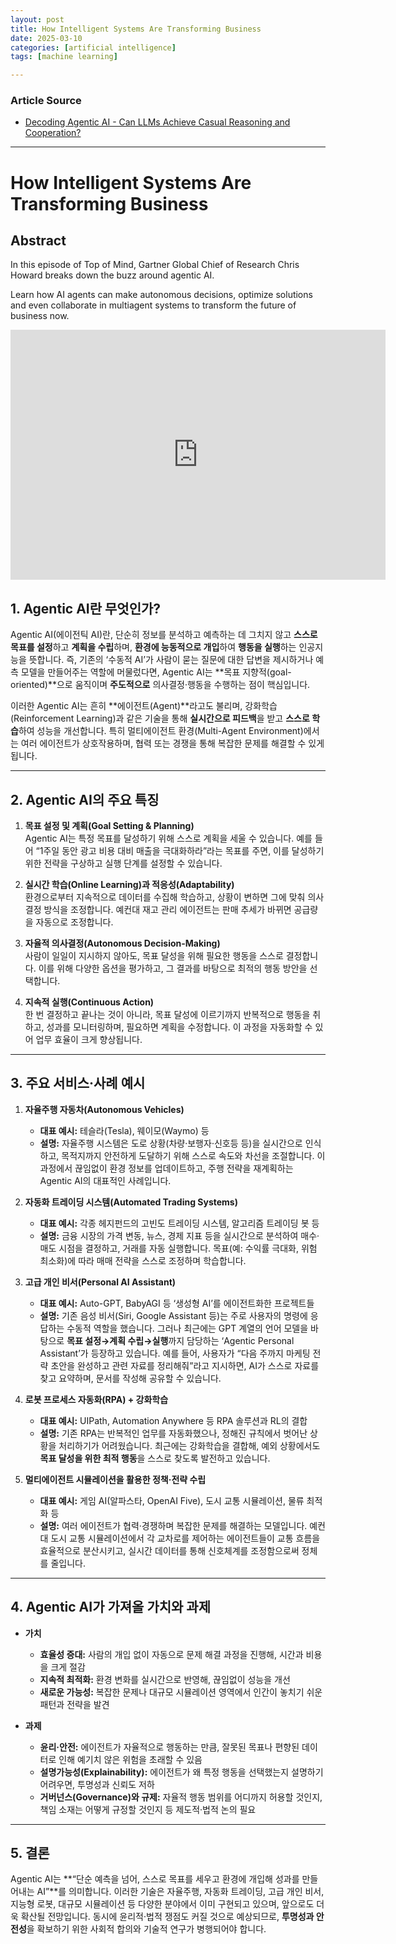 ```yaml
---
layout: post
title: How Intelligent Systems Are Transforming Business
date: 2025-03-10
categories: [artificial intelligence]
tags: [machine learning]

---
```


### Article Source


* [Decoding Agentic AI - Can LLMs Achieve Casual Reasoning and Cooperation?](https://www.youtube.com/watch?v=K4VleMFuaOs)

---


# How Intelligent Systems Are Transforming Business


## Abstract

In this episode of Top of Mind, Gartner Global Chief of Research Chris Howard breaks down the buzz around agentic AI.

Learn how AI agents can make autonomous decisions, optimize solutions and even collaborate in multiagent systems to transform the future of business now.


<iframe width="600" height="400" src="https://www.youtube.com/embed/K4VleMFuaOs?si=lUuuruDNXHYf5aqS" title="YouTube video player" frameborder="0" allow="accelerometer; autoplay; clipboard-write; encrypted-media; gyroscope; picture-in-picture; web-share" referrerpolicy="strict-origin-when-cross-origin" allowfullscreen></iframe>

## 1. Agentic AI란 무엇인가?
Agentic AI(에이전틱 AI)란, 단순히 정보를 분석하고 예측하는 데 그치지 않고 **스스로 목표를 설정**하고 **계획을 수립**하며, **환경에 능동적으로 개입**하여 **행동을 실행**하는 인공지능을 뜻합니다. 즉, 기존의 ‘수동적 AI’가 사람이 묻는 질문에 대한 답변을 제시하거나 예측 모델을 만들어주는 역할에 머물렀다면, Agentic AI는 **목표 지향적(goal-oriented)**으로 움직이며 **주도적으로** 의사결정·행동을 수행하는 점이 핵심입니다.

이러한 Agentic AI는 흔히 **에이전트(Agent)**라고도 불리며, 강화학습(Reinforcement Learning)과 같은 기술을 통해 **실시간으로 피드백**을 받고 **스스로 학습**하여 성능을 개선합니다. 특히 멀티에이전트 환경(Multi-Agent Environment)에서는 여러 에이전트가 상호작용하며, 협력 또는 경쟁을 통해 복잡한 문제를 해결할 수 있게 됩니다.

---

## 2. Agentic AI의 주요 특징

1. **목표 설정 및 계획(Goal Setting & Planning)**  
   Agentic AI는 특정 목표를 달성하기 위해 스스로 계획을 세울 수 있습니다. 예를 들어 “1주일 동안 광고 비용 대비 매출을 극대화하라”라는 목표를 주면, 이를 달성하기 위한 전략을 구상하고 실행 단계를 설정할 수 있습니다.

2. **실시간 학습(Online Learning)과 적응성(Adaptability)**  
   환경으로부터 지속적으로 데이터를 수집해 학습하고, 상황이 변하면 그에 맞춰 의사결정 방식을 조정합니다. 예컨대 재고 관리 에이전트는 판매 추세가 바뀌면 공급량을 자동으로 조정합니다.

3. **자율적 의사결정(Autonomous Decision-Making)**  
   사람이 일일이 지시하지 않아도, 목표 달성을 위해 필요한 행동을 스스로 결정합니다. 이를 위해 다양한 옵션을 평가하고, 그 결과를 바탕으로 최적의 행동 방안을 선택합니다.

4. **지속적 실행(Continuous Action)**  
   한 번 결정하고 끝나는 것이 아니라, 목표 달성에 이르기까지 반복적으로 행동을 취하고, 성과를 모니터링하며, 필요하면 계획을 수정합니다. 이 과정을 자동화할 수 있어 업무 효율이 크게 향상됩니다.

---

## 3. 주요 서비스·사례 예시

1. **자율주행 자동차(Autonomous Vehicles)**  
   - **대표 예시:** 테슬라(Tesla), 웨이모(Waymo) 등  
   - **설명:** 자율주행 시스템은 도로 상황(차량·보행자·신호등 등)을 실시간으로 인식하고, 목적지까지 안전하게 도달하기 위해 스스로 속도와 차선을 조절합니다. 이 과정에서 끊임없이 환경 정보를 업데이트하고, 주행 전략을 재계획하는 Agentic AI의 대표적인 사례입니다.

2. **자동화 트레이딩 시스템(Automated Trading Systems)**  
   - **대표 예시:** 각종 헤지펀드의 고빈도 트레이딩 시스템, 알고리즘 트레이딩 봇 등  
   - **설명:** 금융 시장의 가격 변동, 뉴스, 경제 지표 등을 실시간으로 분석하여 매수·매도 시점을 결정하고, 거래를 자동 실행합니다. 목표(예: 수익률 극대화, 위험 최소화)에 따라 매매 전략을 스스로 조정하며 학습합니다.

3. **고급 개인 비서(Personal AI Assistant)**  
   - **대표 예시:** Auto-GPT, BabyAGI 등 ‘생성형 AI’를 에이전트화한 프로젝트들  
   - **설명:** 기존 음성 비서(Siri, Google Assistant 등)는 주로 사용자의 명령에 응답하는 수동적 역할을 했습니다. 그러나 최근에는 GPT 계열의 언어 모델을 바탕으로 **목표 설정→계획 수립→실행**까지 담당하는 ‘Agentic Personal Assistant’가 등장하고 있습니다. 예를 들어, 사용자가 “다음 주까지 마케팅 전략 초안을 완성하고 관련 자료를 정리해줘”라고 지시하면, AI가 스스로 자료를 찾고 요약하며, 문서를 작성해 공유할 수 있습니다.

4. **로봇 프로세스 자동화(RPA) + 강화학습**  
   - **대표 예시:** UIPath, Automation Anywhere 등 RPA 솔루션과 RL의 결합  
   - **설명:** 기존 RPA는 반복적인 업무를 자동화했으나, 정해진 규칙에서 벗어난 상황을 처리하기가 어려웠습니다. 최근에는 강화학습을 결합해, 예외 상황에서도 **목표 달성을 위한 최적 행동**을 스스로 찾도록 발전하고 있습니다.

5. **멀티에이전트 시뮬레이션을 활용한 정책·전략 수립**  
   - **대표 예시:** 게임 AI(알파스타, OpenAI Five), 도시 교통 시뮬레이션, 물류 최적화 등  
   - **설명:** 여러 에이전트가 협력·경쟁하며 복잡한 문제를 해결하는 모델입니다. 예컨대 도시 교통 시뮬레이션에서 각 교차로를 제어하는 에이전트들이 교통 흐름을 효율적으로 분산시키고, 실시간 데이터를 통해 신호체계를 조정함으로써 정체를 줄입니다.

---

## 4. Agentic AI가 가져올 가치와 과제

- **가치**  
  - **효율성 증대:** 사람의 개입 없이 자동으로 문제 해결 과정을 진행해, 시간과 비용을 크게 절감  
  - **지속적 최적화:** 환경 변화를 실시간으로 반영해, 끊임없이 성능을 개선  
  - **새로운 가능성:** 복잡한 문제나 대규모 시뮬레이션 영역에서 인간이 놓치기 쉬운 패턴과 전략을 발견  

- **과제**  
  - **윤리·안전:** 에이전트가 자율적으로 행동하는 만큼, 잘못된 목표나 편향된 데이터로 인해 예기치 않은 위험을 초래할 수 있음  
  - **설명가능성(Explainability):** 에이전트가 왜 특정 행동을 선택했는지 설명하기 어려우면, 투명성과 신뢰도 저하  
  - **거버넌스(Governance)와 규제:** 자율적 행동 범위를 어디까지 허용할 것인지, 책임 소재는 어떻게 규정할 것인지 등 제도적·법적 논의 필요  

---

## 5. 결론

Agentic AI는 **“단순 예측을 넘어, 스스로 목표를 세우고 환경에 개입해 성과를 만들어내는 AI”**를 의미합니다. 이러한 기술은 자율주행, 자동화 트레이딩, 고급 개인 비서, 지능형 로봇, 대규모 시뮬레이션 등 다양한 분야에서 이미 구현되고 있으며, 앞으로도 더욱 확산될 전망입니다. 동시에 윤리적·법적 쟁점도 커질 것으로 예상되므로, **투명성과 안전성**을 확보하기 위한 사회적 합의와 기술적 연구가 병행되어야 합니다.